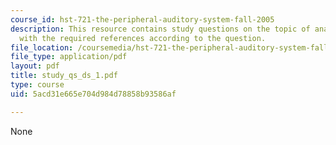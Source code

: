 ```yaml
---
course_id: hst-721-the-peripheral-auditory-system-fall-2005
description: This resource contains study questions on the topic of anatomy along
  with the required references according to the question.
file_location: /coursemedia/hst-721-the-peripheral-auditory-system-fall-2005/5acd31e665e704d984d78858b93586af_study_qs_ds_1.pdf
file_type: application/pdf
layout: pdf
title: study_qs_ds_1.pdf
type: course
uid: 5acd31e665e704d984d78858b93586af

---
```

None